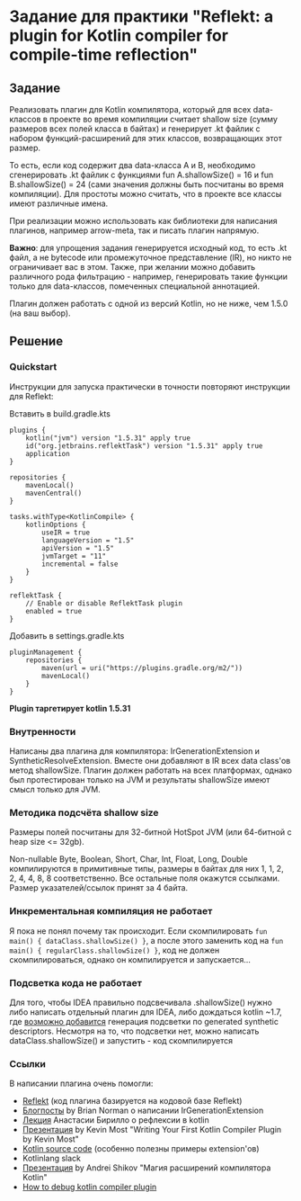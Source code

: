 # Задание для практики "Reflekt: a plugin for Kotlin compiler for compile-time reflection"

## Задание

Реализовать плагин для Kotlin компилятора, который для всех data-классов в проекте во время компиляции считает shallow
size (сумму размеров всех полей класса в байтах) и генерирует .kt файлик с набором функций-расширений для этих классов,
возвращающих этот размер.

То есть, если код содержит два data-класса A и B, необходимо сгенерировать .kt файлик с функциями fun A.shallowSize() =
16 и fun B.shallowSize() = 24 (сами значения должны быть посчитаны во время компиляции). Для простоты можно считать, что
в проекте все классы имеют различные имена.

При реализации можно использовать как библиотеки для написания плагинов, например arrow-meta, так и писать плагин
напрямую.

**Важно**: для упрощения задания генерируется исходный код, то есть .kt файл, а не bytecode или промежуточное
представление (IR), но никто не ограничивает вас в этом. Также, при желании можно добавить различного рода фильтрацию -
например, генерировать такие функции только для data-классов, помеченных специальной аннотацией.

Плагин должен работать с одной из версий Kotlin, но не ниже, чем 1.5.0 (на ваш выбор).

## Решение

### Quickstart

Инструкции для запуска практически в точности повторяют инструкции для Reflekt:

Вставить в build.gradle.kts

```
plugins {
    kotlin("jvm") version "1.5.31" apply true
    id("org.jetbrains.reflektTask") version "1.5.31" apply true
    application
}

repositories {
    mavenLocal()
    mavenCentral()
}

tasks.withType<KotlinCompile> {
    kotlinOptions {
        useIR = true
        languageVersion = "1.5"
        apiVersion = "1.5"
        jvmTarget = "11"
        incremental = false
    }
}

reflektTask {
    // Enable or disable ReflektTask plugin
    enabled = true
}
```

Добавить в settings.gradle.kts

```
pluginManagement {
    repositories {
        maven(url = uri("https://plugins.gradle.org/m2/"))
        mavenLocal()
    }
}
```

**Plugin таргетирует kotlin 1.5.31**

### Внутренности

Написаны два плагина для компилятора: IrGenerationExtension и SyntheticResolveExtension. Вместе они добавляют в IR всех
data class'ов метод shallowSize. Плагин должен работать на всех платформах, однако был протестирован только на JVM и
результаты shallowSize имеют смысл только для JVM.

### Методика подсчёта shallow size

Размеры полей посчитаны для 32-битной HotSpot JVM (или 64-битной с heap size <= 32gb).

Non-nullable Byte, Boolean, Short, Char, Int, Float, Long, Double компилируются в примитивные типы, размеры в байтах для
них 1, 1, 2, 2, 4, 4, 8, 8 соответственно. Все остальные поля окажутся ссылками. Размер указателей/ссылок принят за 4
байта.

### Инкрементальная компиляция не работает

Я пока не понял почему так происходит. Если скомпилировать ```fun main() { dataClass.shallowSize() }```, а после этого
заменить код на ```fun main() { regularClass.shallowSize() }```, код не должен скомпилироваться, однако он компилируется
и запускается...

### Подсветка кода не работает

Для того, чтобы IDEA правильно подсвечивала .shallowSize() нужно либо написать отдельный плагин для IDEA, либо дождаться
kotlin ~1.7, где
[возможно добавится](https://kotlinlang.slack.com/archives/C7L3JB43G/p1637758246160700?thread_ts=1637756576.159300&cid=C7L3JB43G)
генерация подсветки по generated synthetic descriptors. Несмотря на то, что подсветки нет, можно написать
dataClass.shallowSize() и запустить - код скомпилируется

### Ссылки

В написании плагина очень помогли:

* [Reflekt](https://github.com/JetBrains-Research/reflekt) (код плагина базируется на кодовой базе Reflekt)
* [Блогпосты](https://blog.bnorm.dev/writing-your-second-compiler-plugin-part-1) by Brian Norman о написании
  IrGenerationExtension
* [Лекция](https://youtu.be/hDs_LyBmhtc) Анастасии Бирилло о рефлексии в kotlin
* [Презентация](https://youtu.be/w-GMlaziIyo) by Kevin Most "Writing Your First Kotlin Compiler Plugin by Kevin Most"
* [Kotlin source code](https://github.com/JetBrains/kotlin) (особенно полезны примеры extension'ов)
* Kotlinlang slack
* [Презентация](https://assets.ctfassets.net/2grufn031spf/5vS9hELJ9KFPPfYracUPjO/cc34a6b7b06aea467d688355f4983a6d/Andrey_Shikov_Magiya_rasshireniy_kompilyatora_Kotlin_2020_06_23_15_20_39.pdf)
by Andrei Shikov "Магия расширений компилятора Kotlin"
* [How to debug kotlin compiler plugin](https://github.com/Foso/MpApt/wiki/How-to-debug-Kotlin-Compiler-Plugin)